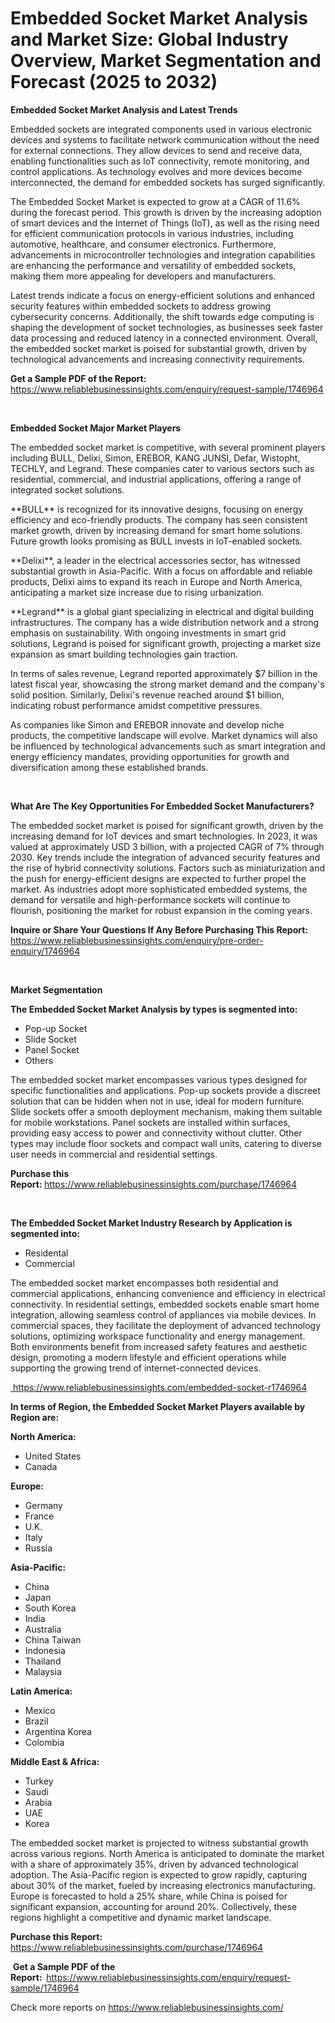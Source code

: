 <p><h1>Embedded Socket Market Analysis and Market Size: Global Industry Overview, Market Segmentation and Forecast (2025 to 2032)</h1></p><p><strong>Embedded Socket Market Analysis and Latest Trends</strong></p>
<p><p>Embedded sockets are integrated components used in various electronic devices and systems to facilitate network communication without the need for external connections. They allow devices to send and receive data, enabling functionalities such as IoT connectivity, remote monitoring, and control applications. As technology evolves and more devices become interconnected, the demand for embedded sockets has surged significantly.</p><p>The Embedded Socket Market is expected to grow at a CAGR of 11.6% during the forecast period. This growth is driven by the increasing adoption of smart devices and the Internet of Things (IoT), as well as the rising need for efficient communication protocols in various industries, including automotive, healthcare, and consumer electronics. Furthermore, advancements in microcontroller technologies and integration capabilities are enhancing the performance and versatility of embedded sockets, making them more appealing for developers and manufacturers.</p><p>Latest trends indicate a focus on energy-efficient solutions and enhanced security features within embedded sockets to address growing cybersecurity concerns. Additionally, the shift towards edge computing is shaping the development of socket technologies, as businesses seek faster data processing and reduced latency in a connected environment. Overall, the embedded socket market is poised for substantial growth, driven by technological advancements and increasing connectivity requirements.</p></p>
<p><strong>Get a Sample PDF of the Report:&nbsp;</strong> <a href="https://www.reliablebusinessinsights.com/enquiry/request-sample/1746964?utm_campaign=2275&utm_medium=2&utm_source=Github&utm_content=ia&utm_term=06022025&utm_id=embedded-socket">https://www.reliablebusinessinsights.com/enquiry/request-sample/1746964</a></p>
<p>&nbsp;</p>
<p><strong>Embedded Socket Major Market Players</strong></p>
<p><p>The embedded socket market is competitive, with several prominent players including BULL, Delixi, Simon, EREBOR, KANG JUNSI, Defar, Wistopht, TECHLY, and Legrand. These companies cater to various sectors such as residential, commercial, and industrial applications, offering a range of integrated socket solutions.</p><p>**BULL** is recognized for its innovative designs, focusing on energy efficiency and eco-friendly products. The company has seen consistent market growth, driven by increasing demand for smart home solutions. Future growth looks promising as BULL invests in IoT-enabled sockets.</p><p>**Delixi**, a leader in the electrical accessories sector, has witnessed substantial growth in Asia-Pacific. With a focus on affordable and reliable products, Delixi aims to expand its reach in Europe and North America, anticipating a market size increase due to rising urbanization.</p><p>**Legrand** is a global giant specializing in electrical and digital building infrastructures. The company has a wide distribution network and a strong emphasis on sustainability. With ongoing investments in smart grid solutions, Legrand is poised for significant growth, projecting a market size expansion as smart building technologies gain traction.</p><p>In terms of sales revenue, Legrand reported approximately $7 billion in the latest fiscal year, showcasing the strong market demand and the company's solid position. Similarly, Delixi's revenue reached around $1 billion, indicating robust performance amidst competitive pressures.</p><p>As companies like Simon and EREBOR innovate and develop niche products, the competitive landscape will evolve. Market dynamics will also be influenced by technological advancements such as smart integration and energy efficiency mandates, providing opportunities for growth and diversification among these established brands.</p></p>
<p>&nbsp;</p>
<p><strong>What Are The Key Opportunities For Embedded Socket Manufacturers?</strong></p>
<p><p>The embedded socket market is poised for significant growth, driven by the increasing demand for IoT devices and smart technologies. In 2023, it was valued at approximately USD 3 billion, with a projected CAGR of 7% through 2030. Key trends include the integration of advanced security features and the rise of hybrid connectivity solutions. Factors such as miniaturization and the push for energy-efficient designs are expected to further propel the market. As industries adopt more sophisticated embedded systems, the demand for versatile and high-performance sockets will continue to flourish, positioning the market for robust expansion in the coming years.</p></p>
<p><strong>Inquire or Share Your Questions If Any Before Purchasing This Report:</strong> <a href="https://www.reliablebusinessinsights.com/enquiry/pre-order-enquiry/1746964?utm_campaign=2275&utm_medium=2&utm_source=Github&utm_content=ia&utm_term=06022025&utm_id=embedded-socket">https://www.reliablebusinessinsights.com/enquiry/pre-order-enquiry/1746964</a></p>
<p>&nbsp;</p>
<p><strong>Market Segmentation</strong></p>
<p><strong>The Embedded Socket Market Analysis by types is segmented into:</strong></p>
<p><ul><li>Pop-up Socket</li><li>Slide Socket</li><li>Panel Socket</li><li>Others</li></ul></p>
<p><p>The embedded socket market encompasses various types designed for specific functionalities and applications. Pop-up sockets provide a discreet solution that can be hidden when not in use, ideal for modern furniture. Slide sockets offer a smooth deployment mechanism, making them suitable for mobile workstations. Panel sockets are installed within surfaces, providing easy access to power and connectivity without clutter. Other types may include floor sockets and compact wall units, catering to diverse user needs in commercial and residential settings.</p></p>
<p><strong>Purchase this Report:&nbsp;</strong><a href="https://www.reliablebusinessinsights.com/purchase/1746964?utm_campaign=2275&utm_medium=2&utm_source=Github&utm_content=ia&utm_term=06022025&utm_id=embedded-socket">https://www.reliablebusinessinsights.com/purchase/1746964</a></p>
<p>&nbsp;</p>
<p><strong>The Embedded Socket Market Industry Research by Application is segmented into:</strong></p>
<p><ul><li>Residental</li><li>Commercial</li></ul></p>
<p><p>The embedded socket market encompasses both residential and commercial applications, enhancing convenience and efficiency in electrical connectivity. In residential settings, embedded sockets enable smart home integration, allowing seamless control of appliances via mobile devices. In commercial spaces, they facilitate the deployment of advanced technology solutions, optimizing workspace functionality and energy management. Both environments benefit from increased safety features and aesthetic design, promoting a modern lifestyle and efficient operations while supporting the growing trend of internet-connected devices.</p></p>
<p><a href="https://www.reliablebusinessinsights.com/embedded-socket-r1746964?utm_campaign=2275&utm_medium=2&utm_source=Github&utm_content=ia&utm_term=06022025&utm_id=embedded-socket">&nbsp;https://www.reliablebusinessinsights.com/embedded-socket-r1746964</a></p>
<p><strong>In terms of Region, the Embedded Socket Market Players available by Region are:</strong></p>
<p>
    <p> <strong> North America: </strong>
        <ul>
            <li>United States</li>
            <li>Canada</li>
        </ul>
        </p> 
    <p> <strong> Europe: </strong>
        <ul>
            <li>Germany</li>
            <li>France</li>
            <li>U.K.</li>
            <li>Italy</li>
            <li>Russia</li>
        </ul>
        </p> 
    <p> <strong> Asia-Pacific: </strong>
        <ul>
            <li>China</li>
            <li>Japan</li>
            <li>South Korea</li>
            <li>India</li>
            <li>Australia</li>
            <li>China Taiwan</li>
            <li>Indonesia</li>
            <li>Thailand</li>
            <li>Malaysia</li>
        </ul>
        </p> 
    <p> <strong> Latin America: </strong>
        <ul>
            <li>Mexico</li>
            <li>Brazil</li>
            <li>Argentina Korea</li>
            <li>Colombia</li>
        </ul>
        </p> 
    <p> <strong> Middle East & Africa: </strong>
        <ul>
            <li>Turkey</li>
            <li>Saudi</li>
            <li>Arabia</li>
            <li>UAE</li>
            <li>Korea</li>
        </ul>
    </p>
    </p>
<p><p>The embedded socket market is projected to witness substantial growth across various regions. North America is anticipated to dominate the market with a share of approximately 35%, driven by advanced technological adoption. The Asia-Pacific region is expected to grow rapidly, capturing about 30% of the market, fueled by increasing electronics manufacturing. Europe is forecasted to hold a 25% share, while China is poised for significant expansion, accounting for around 20%. Collectively, these regions highlight a competitive and dynamic market landscape.</p></p>
<p><strong>Purchase this Report: </strong><a href="https://www.reliablebusinessinsights.com/purchase/1746964?utm_campaign=2275&utm_medium=2&utm_source=Github&utm_content=ia&utm_term=06022025&utm_id=embedded-socket">https://www.reliablebusinessinsights.com/purchase/1746964</a></p>
<p>&nbsp;<strong>Get a Sample PDF of the Report:&nbsp;&nbsp;</strong><a href="https://www.reliablebusinessinsights.com/enquiry/request-sample/1746964?utm_campaign=2275&utm_medium=2&utm_source=Github&utm_content=ia&utm_term=06022025&utm_id=embedded-socket">https://www.reliablebusinessinsights.com/enquiry/request-sample/1746964</a></p>
<p><strong></strong></p>
<p>Check more reports on <a href="https://www.reliablebusinessinsights.com/?utm_campaign=2275&utm_medium=2&utm_source=Github&utm_content=ia&utm_term=06022025&utm_id=embedded-socket">https://www.reliablebusinessinsights.com/</a></p>